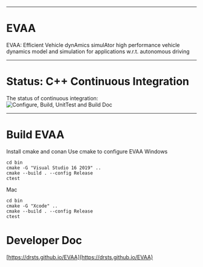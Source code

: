 ***
# EVAA  
EVAA: Efficient Vehicle dynAmics simulAtor
high performance vehicle dynamics model and simulation for applications 
w.r.t. autonomous driving
***
# Status: C++ Continuous Integration   
The status of continuous integration:
![Configure, Build, UnitTest and Build Doc](https://github.com/DrStS/EVAA/workflows/Configure,%20Build,%20UnitTest%20and%20Build%20Doc/badge.svg)  
***
# Build EVAA  
Install cmake and conan
Use cmake to configure EVAA
Windows 
```console
cd bin
cmake -G "Visual Studio 16 2019" ..
cmake --build . --config Release
ctest
```
Mac
```console
cd bin
cmake -G "Xcode" ..
cmake --build . --config Release
ctest
```
# Developer Doc
[https://drsts.github.io/EVAA](https://drsts.github.io/EVAA)
